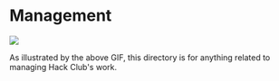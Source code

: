 # Management

![](http://www.ircar-formation.com/medias/images/bandeau-gif-management-puzle.gif)

As illustrated by the above GIF, this directory is for anything related to managing Hack Club's work.
